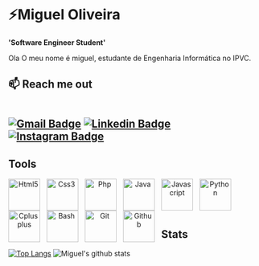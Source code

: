 # ⚡Miguel Oliveira

**'Software Engineer Student'** 

Ola O meu nome é miguel, estudante de Engenharia Informática no IPVC.
<!--
**MiguelOliveira63/MiguelOliveira63** is a ✨ _special_ ✨ repository because its `README.md` (this file) appears on your GitHub profile.

Here are some ideas to get you started:

- 🔭 I’m currently working on ...
- 🌱 I’m currently learning ...
- 👯 I’m looking to collaborate on ...
- 🤔 I’m looking for help with ...
- 💬 Ask me about ...
- 📫 How to reach me: ...
- 😄 Pronouns: ...
- ⚡ Fun fact: ...
-->

<h2>📫 Reach me out 
</br>
</br>
 
 [![Gmail Badge](https://img.shields.io/badge/-Gmail-c14438?style=for-the-badge&logo=Gmail&logoColor=white&link=mailto:migueloliveira6333@gmail.com)](mailto:migueloliveira6333@gmail.com)
[![Linkedin Badge](https://img.shields.io/badge/-LinkedIn-blue?style=for-the-badge&logo=Linkedin&logoColor=white&link=https://www.linkedin.com/in/rebeccamanzi/)](https://www.linkedin.com/in/miguel-oliveira-052a18238/)
[![Instagram Badge](https://img.shields.io/badge/-Instagram-C13584?style=for-the-badge&labelColor=C13584&logo=instagram&logoColor=white&link=https://https://www.instagram.com/migueloliveira_63//)](https://www.instagram.com/migueloliveira_63/)


## Tools

<p align="center">

  <img align="left" alt="Html5" width="63px" style="padding-right:10px;" src="https://cdn.jsdelivr.net/gh/devicons/devicon/icons/html5/html5-plain.svg"/>
  <img align="left" alt="Css3" width="63px" style="padding-right:10px;" src="https://cdn.jsdelivr.net/gh/devicons/devicon/icons/css3/css3-plain.svg"/>
  <img align="left" alt="Php" width="63px" style="padding-right:10px;" src="https://cdn.jsdelivr.net/gh/devicons/devicon/icons/php/php-plain.svg"/>
  <img align="left" alt="Java" width="63px" style="padding-right:10px;" src="https://cdn.jsdelivr.net/gh/devicons/devicon/icons/java/java-original.svg"/>
  <img align="left" alt="Javascript" width="63px" style="padding-right:10px;" src="https://cdn.jsdelivr.net/gh/devicons/devicon/icons/javascript/javascript-plain.svg"/>
  <img align="left" alt="Python" width="63px" style="padding-right:10px;" src="https://cdn.jsdelivr.net/gh/devicons/devicon/icons/python/python-original.svg"/>
  <img align="left" alt="Cplusplus" width="63px" style="padding-right:10px;" src="https://cdn.jsdelivr.net/gh/devicons/devicon/icons/cplusplus/cplusplus-original.svg" />
  <img align="left" alt="Bash" width="63px" style="padding-right:10px;" src="https://cdn.jsdelivr.net/gh/devicons/devicon/icons/bash/bash-plain.svg"/>
  <img align="left" alt="Git" width="63px" style="padding-right:10px;" src="https://cdn.jsdelivr.net/gh/devicons/devicon/icons/git/git-original.svg"/>
  <img align="left" alt="Github" width="63px" style="padding-right:10px;" src="https://cdn.jsdelivr.net/gh/devicons/devicon/icons/github/github-original.svg"/>
  </br>
  </br>
  </br>
  </br>
</p>
  
## Stats
 
  <p align="center">
 
[![Top Langs](https://github-readme-stats.vercel.app/api/top-langs/?username=MiguelOliveira63&layout=compact&border=none&theme=dracula)](https://github.com/MiguelOliveira63/github-readme-stats)
 ![Miguel's github stats](https://github-readme-stats.vercel.app/api?username=MiguelOliveira63&show_icons=true&theme=dracula&include_all_commits=true&count_private=true&border=none&hide=prs)
 
</p>